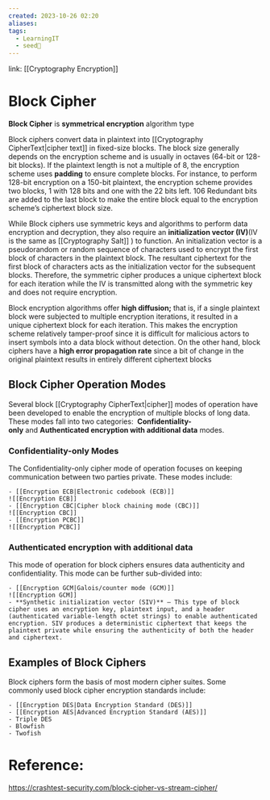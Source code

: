 ```yaml
---
created: 2023-10-26 02:20
aliases: 
tags:
  - LearningIT
  - seed🌱
---
```


link: [[Cryptography Encryption]]


# Block Cipher

**Block Cipher** is **symmetrical encryption** algorithm type

Block ciphers convert data in plaintext into [[Cryptography CipherText|cipher text]] in fixed-size blocks. The block size generally depends on the encryption scheme and is usually in octaves (64-bit or 128-bit blocks). If the plaintext length is not a multiple of 8, the encryption scheme uses **padding** to ensure complete blocks. For instance, to perform 128-bit encryption on a 150-bit plaintext, the encryption scheme provides two blocks, 1 with 128 bits and one with the 22 bits left. 106 Redundant bits are added to the last block to make the entire block equal to the encryption scheme’s ciphertext block size. 

While Block ciphers use symmetric keys and algorithms to perform data encryption and decryption, they also require an **initialization vector (IV)**(IV is the same as [[Cryptography Salt]] ) to function. An initialization vector is a pseudorandom or random sequence of characters used to encrypt the first block of characters in the plaintext block. The resultant ciphertext for the first block of characters acts as the initialization vector for the subsequent blocks. Therefore, the symmetric cipher produces a unique ciphertext block for each iteration while the IV is transmitted along with the symmetric key and does not require encryption.

Block encryption algorithms offer **high diffusion;** that is, if a single plaintext block were subjected to multiple encryption iterations, it resulted in a unique ciphertext block for each iteration. This makes the encryption scheme relatively tamper-proof since it is difficult for malicious actors to insert symbols into a data block without detection. On the other hand, block ciphers have a **high error propagation rate** since a bit of change in the original plaintext results in entirely different ciphertext blocks

## Block Cipher Operation Modes

Several block [[Cryptography CipherText|cipher]] modes of operation have been developed to enable the encryption of multiple blocks of long data. These modes fall into two categories: 
**Confidentiality-only** and **Authenticated encryption with additional data** modes.

### **Confidentiality-only Modes**
The Confidentiality-only cipher mode of operation focuses on keeping communication between two parties private. These modes include:

``` ad-important
- [[Encryption ECB|Electronic codebook (ECB)]] 
![[Encryption ECB]]
- [[Encryption CBC|Cipher block chaining mode (CBC)]]
![[Encryption CBC]]
- [[Encryption PCBC]]
![[Encryption PCBC]]
```


### Authenticated encryption with additional data
This mode of operation for block ciphers ensures data authenticity and confidentiality. This mode can be further sub-divided into:

``` ad-important
- [[Encryption GCM|Galois/counter mode (GCM)]]
![[Encryption GCM]]
- **Synthetic initialization vector (SIV)** – This type of block cipher uses an encryption key, plaintext input, and a header (authenticated variable-length octet strings) to enable authenticated encryption. SIV produces a deterministic ciphertext that keeps the plaintext private while ensuring the authenticity of both the header and ciphertext.
```

## Examples of Block Ciphers
Block ciphers form the basis of most modern cipher suites. Some commonly used block cipher encryption standards include:
``` ad-important
- [[Encryption DES|Data Encryption Standard (DES)]]
- [[Encryption AES|Advanced Encryption Standard (AES)]]
- Triple DES
- Blowfish
- Twofish
```
# Reference:
https://crashtest-security.com/block-cipher-vs-stream-cipher/


 